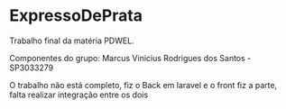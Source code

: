 # ExpressoDePrata

Trabalho final da matéria PDWEL.

Componentes do grupo:
Marcus Vinicius Rodrigues dos Santos - SP3033279

O trabalho não está completo, fiz o Back em laravel e o front fiz a parte, falta realizar integração entre os dois
